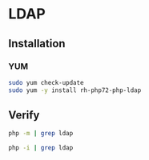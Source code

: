 # LDAP

## Installation

### YUM

```sh
sudo yum check-update
sudo yum -y install rh-php72-php-ldap
```

## Verify

```sh
php -m | grep ldap
```

```sh
php -i | grep ldap
```
